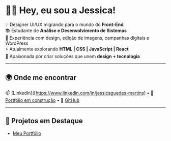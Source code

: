 # 👩‍💻 Hey, eu sou a Jessica!  

💡 Designer UI/UX migrando para o mundo do **Front-End**  
📚 Estudante de **Análise e Desenvolvimento de Sistemas**  
🎨 Experiência com design, edição de imagens, campanhas digitais e WordPress  
⚡ Atualmente explorando **HTML | CSS | JavaScript | React**  
🚀 Apaixonada por criar soluções que unem **design + tecnologia**  

---

## 🌍 Onde me encontrar
📫 [LinkedIn]([https://www.linkedin.com/in/jessicaguedes-martins] • 🎨 [Portfólio em construção](https://x) • 🐙 [GitHub](https://github.com/Jessica-grm)

---

## 🚀 Projetos em Destaque
- [Meu Portfólio](https://github.com/Jessica-grm-portfolio)  
